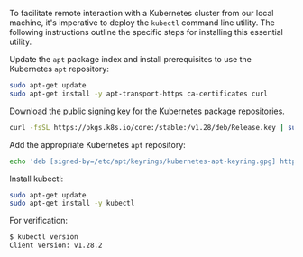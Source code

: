 To facilitate remote interaction with a Kubernetes cluster from our local machine, it's imperative to deploy the `kubectl` command line utility. The following instructions outline the specific steps for installing this essential utility.

Update the `apt` package index and install prerequisites to use the Kubernetes `apt` repository:

```bash
sudo apt-get update
sudo apt-get install -y apt-transport-https ca-certificates curl
```

Download the public signing key for the Kubernetes package repositories.

```bash
curl -fsSL https://pkgs.k8s.io/core:/stable:/v1.28/deb/Release.key | sudo gpg --dearmor -o /etc/apt/keyrings/kubernetes-apt-keyring.gpg
```

Add the appropriate Kubernetes `apt` repository:

```bash
echo 'deb [signed-by=/etc/apt/keyrings/kubernetes-apt-keyring.gpg] https://pkgs.k8s.io/core:/stable:/v1.28/deb/ /' | sudo tee /etc/apt/sources.list.d/kubernetes.list
```

Install kubectl: 

```bash
sudo apt-get update
sudo apt-get install -y kubectl
```

For verification:

```bash
$ kubectl version  
Client Version: v1.28.2
```

